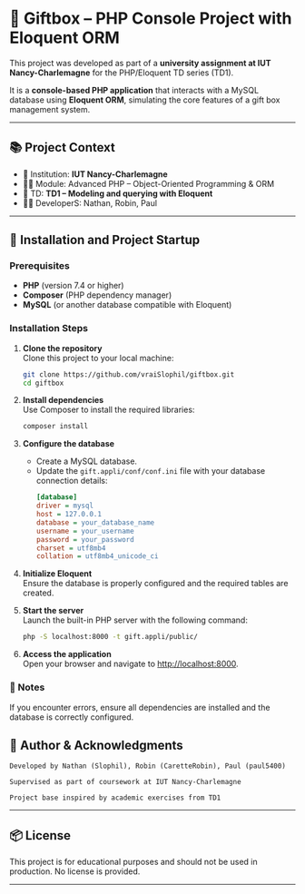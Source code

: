 # 🎁 Giftbox – PHP Console Project with Eloquent ORM

This project was developed as part of a **university assignment at IUT Nancy-Charlemagne** for the PHP/Eloquent TD series (TD1).

It is a **console-based PHP application** that interacts with a MySQL database using **Eloquent ORM**, simulating the core features of a gift box management system.

---

## 📚 Project Context

- 📍 Institution: **IUT Nancy-Charlemagne**
- 🧑‍🏫 Module: Advanced PHP – Object-Oriented Programming & ORM
- 📘 TD: **TD1 – Modeling and querying with Eloquent**
- 🧑‍💻 DeveloperS: Nathan, Robin, Paul

---

## 🚀 Installation and Project Startup

### Prerequisites
- **PHP** (version 7.4 or higher)
- **Composer** (PHP dependency manager)
- **MySQL** (or another database compatible with Eloquent)

### Installation Steps

1. **Clone the repository**  
   Clone this project to your local machine:  
   ```bash  
   git clone https://github.com/vraiSlophil/giftbox.git  
   cd giftbox  
   ```

2. **Install dependencies**  
   Use Composer to install the required libraries:  
   ```bash  
   composer install  
   ```

3. **Configure the database**
    - Create a MySQL database.
    - Update the `gift.appli/conf/conf.ini` file with your database connection details:  
      ```ini  
      [database]  
      driver = mysql  
      host = 127.0.0.1  
      database = your_database_name  
      username = your_username  
      password = your_password  
      charset = utf8mb4  
      collation = utf8mb4_unicode_ci  
      ```

4. **Initialize Eloquent**  
   Ensure the database is properly configured and the required tables are created.

5. **Start the server**  
   Launch the built-in PHP server with the following command:  
   ```bash  
   php -S localhost:8000 -t gift.appli/public/  
   ```

6. **Access the application**  
   Open your browser and navigate to [http://localhost:8000](http://localhost:8000).

### 📄 Notes
If you encounter errors, ensure all dependencies are installed and the database is correctly configured.

## 📄 Author & Acknowledgments

    Developed by Nathan (Slophil), Robin (CaretteRobin), Paul (paul5400)

    Supervised as part of coursework at IUT Nancy-Charlemagne

    Project base inspired by academic exercises from TD1

--- 

## 📦 License

This project is for educational purposes and should not be used in production. No license is provided.

---
